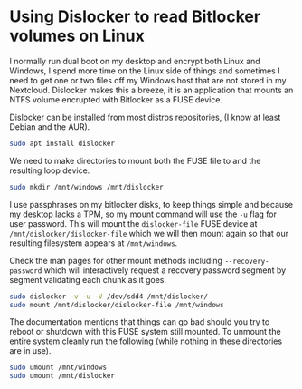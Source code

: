 # Using Dislocker to read Bitlocker volumes on Linux
I normally run dual boot on my desktop and encrypt both Linux and Windows, I spend more time on the Linux side of things and sometimes I need to get one or two files off my Windows host that are not stored in my Nextcloud. Dislocker makes this a breeze, it is an application that mounts an NTFS volume encrupted with Bitlocker as a FUSE device. 

Dislocker can be installed from most distros repositories, (I know at least Debian and the AUR).
```bash
sudo apt install dislocker
```

We need to make directories to mount both the FUSE file to and the resulting loop device. 
```bash
sudo mkdir /mnt/windows /mnt/dislocker
```

I use passphrases on my bitlocker disks, to keep things simple and because my desktop lacks a TPM, so my mount command will use the `-u` flag for user password. This will mount the `dislocker-file` FUSE device at `/mnt/dislocker/dislocker-file` which we will then mount again so that our resulting filesystem appears at `/mnt/windows`.

Check the man pages for other mount methods including `--recovery-password` which will interactively request a recovery password segment by segment validating each chunk as it goes. 
```bash
sudo dislocker -v -u -V /dev/sdd4 /mnt/dislocker/
sudo mount /mnt/dislocker/dislocker-file /mnt/windows
```

The documentation mentions that things can go bad should you try to reboot or shutdown with this FUSE system still mounted. To unmount the entire system cleanly run the following (while nothing in these directories are in use).
```bash
sudo umount /mnt/windows
sudo umount /mnt/dislocker
```